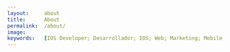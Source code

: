 ```yaml
---
layout:     about
title:      About
permalink:  /about/
image:      
keywords:   [IOS Developer; Desarrollador; IOS; Web; Marketing; Mobile;]
---
```

